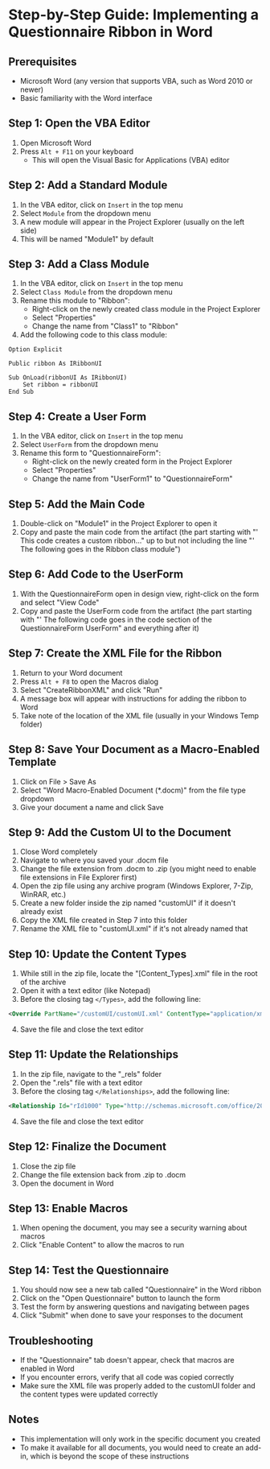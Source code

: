 # Step-by-Step Guide: Implementing a Questionnaire Ribbon in Word

## Prerequisites
- Microsoft Word (any version that supports VBA, such as Word 2010 or newer)
- Basic familiarity with the Word interface

## Step 1: Open the VBA Editor
1. Open Microsoft Word
2. Press `Alt + F11` on your keyboard
   - This will open the Visual Basic for Applications (VBA) editor

## Step 2: Add a Standard Module
1. In the VBA editor, click on `Insert` in the top menu
2. Select `Module` from the dropdown menu
3. A new module will appear in the Project Explorer (usually on the left side)
4. This will be named "Module1" by default

## Step 3: Add a Class Module
1. In the VBA editor, click on `Insert` in the top menu
2. Select `Class Module` from the dropdown menu
3. Rename this module to "Ribbon":
   - Right-click on the newly created class module in the Project Explorer
   - Select "Properties"
   - Change the name from "Class1" to "Ribbon"
4. Add the following code to this class module:
```vba
Option Explicit

Public ribbon As IRibbonUI

Sub OnLoad(ribbonUI As IRibbonUI)
    Set ribbon = ribbonUI
End Sub
```

## Step 4: Create a User Form
1. In the VBA editor, click on `Insert` in the top menu
2. Select `UserForm` from the dropdown menu
3. Rename this form to "QuestionnaireForm":
   - Right-click on the newly created form in the Project Explorer
   - Select "Properties"
   - Change the name from "UserForm1" to "QuestionnaireForm"

## Step 5: Add the Main Code
1. Double-click on "Module1" in the Project Explorer to open it
2. Copy and paste the main code from the artifact (the part starting with "' This code creates a custom ribbon..." up to but not including the line "' The following goes in the Ribbon class module")

## Step 6: Add Code to the UserForm
1. With the QuestionnaireForm open in design view, right-click on the form and select "View Code"
2. Copy and paste the UserForm code from the artifact (the part starting with "' The following code goes in the code section of the QuestionnaireForm UserForm" and everything after it)

## Step 7: Create the XML File for the Ribbon
1. Return to your Word document
2. Press `Alt + F8` to open the Macros dialog
3. Select "CreateRibbonXML" and click "Run"
4. A message box will appear with instructions for adding the ribbon to Word
5. Take note of the location of the XML file (usually in your Windows Temp folder)

## Step 8: Save Your Document as a Macro-Enabled Template
1. Click on File > Save As
2. Select "Word Macro-Enabled Document (*.docm)" from the file type dropdown
3. Give your document a name and click Save

## Step 9: Add the Custom UI to the Document
1. Close Word completely
2. Navigate to where you saved your .docm file
3. Change the file extension from .docm to .zip (you might need to enable file extensions in File Explorer first)
4. Open the zip file using any archive program (Windows Explorer, 7-Zip, WinRAR, etc.)
5. Create a new folder inside the zip named "customUI" if it doesn't already exist
6. Copy the XML file created in Step 7 into this folder
7. Rename the XML file to "customUI.xml" if it's not already named that

## Step 10: Update the Content Types
1. While still in the zip file, locate the "[Content_Types].xml" file in the root of the archive
2. Open it with a text editor (like Notepad)
3. Before the closing tag `</Types>`, add the following line:
```xml
<Override PartName="/customUI/customUI.xml" ContentType="application/xml"/>
```
4. Save the file and close the text editor

## Step 11: Update the Relationships
1. In the zip file, navigate to the "_rels" folder
2. Open the ".rels" file with a text editor
3. Before the closing tag `</Relationships>`, add the following line:
```xml
<Relationship Id="rId1000" Type="http://schemas.microsoft.com/office/2007/relationships/ui/customUI" Target="customUI/customUI.xml"/>
```
4. Save the file and close the text editor

## Step 12: Finalize the Document
1. Close the zip file
2. Change the file extension back from .zip to .docm
3. Open the document in Word

## Step 13: Enable Macros
1. When opening the document, you may see a security warning about macros
2. Click "Enable Content" to allow the macros to run

## Step 14: Test the Questionnaire
1. You should now see a new tab called "Questionnaire" in the Word ribbon
2. Click on the "Open Questionnaire" button to launch the form
3. Test the form by answering questions and navigating between pages
4. Click "Submit" when done to save your responses to the document

## Troubleshooting
- If the "Questionnaire" tab doesn't appear, check that macros are enabled in Word
- If you encounter errors, verify that all code was copied correctly
- Make sure the XML file was properly added to the customUI folder and the content types were updated correctly

## Notes
- This implementation will only work in the specific document you created
- To make it available for all documents, you would need to create an add-in, which is beyond the scope of these instructions
